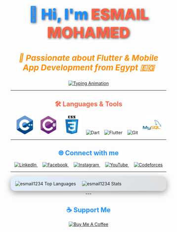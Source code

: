 <div align="center">

<h1 style="color: #1E90FF; font-size: 48px; font-weight: 900; text-shadow: 2px 2px 6px #555;">
  👋 Hi, I'm <span style="color: #FF6347;">ESMAIL MOHAMED</span>
</h1>

<h3 style="color: #FF8C00; font-size: 26px; font-weight: 700; font-style: italic;">
  🚀 Passionate about Flutter & Mobile App Development from Egypt 🇪🇬
</h3>

<a href="https://github.com/esmail-mohamed" target="_blank">
  <img src="https://readme-typing-svg.herokuapp.com/?lines=Visit%20my%20LinkedIn%20Profile;I%20Post%20Insightful%20Content;Follow%20to%20get%20New%20Updates&font=Bold%20Code&center=true&color=30D050&pause=1750&size=21" alt="Typing Animation">
</a>

---

<h2 style="color: #FF6347;">🛠️ Languages & Tools</h2>

<img src="https://raw.githubusercontent.com/devicons/devicon/master/icons/cplusplus/cplusplus-original.svg" width="60" alt="C++">   
<img src="https://raw.githubusercontent.com/devicons/devicon/master/icons/csharp/csharp-original.svg" width="60" alt="C#">   
<img src="https://raw.githubusercontent.com/devicons/devicon/master/icons/css3/css3-original-wordmark.svg" width="60" alt="CSS3">   
<img src="https://www.vectorlogo.zone/logos/dartlang/dartlang-icon.svg" width="60" alt="Dart">   
<img src="https://www.vectorlogo.zone/logos/flutterio/flutterio-icon.svg" width="60" alt="Flutter">   
<img src="https://www.vectorlogo.zone/logos/git-scm/git-scm-icon.svg" width="60" alt="Git">   
<img src="https://raw.githubusercontent.com/devicons/devicon/master/icons/mysql/mysql-original-wordmark.svg" width="60" alt="MySQL">

---

<h2 style="color: #1E90FF;">🌐 Connect with me</h2>

<a href="https://www.linkedin.com/in/esmail-mohamed-a57905282/" target="_blank">
  <img src="https://cdn.jsdelivr.net/gh/devicons/devicon/icons/linkedin/linkedin-original.svg" width="50" alt="LinkedIn">
</a>   
<a href="https://www.facebook.com/esmail.mohamed.888363" target="_blank">
  <img src="https://raw.githubusercontent.com/rahuldkjain/github-profile-readme-generator/master/src/images/icons/Social/facebook.svg" width="50" alt="Facebook">
</a>   
<a href="https://www.instagram.com/esmail_ff123/" target="_blank">
  <img src="https://raw.githubusercontent.com/rahuldkjain/github-profile-readme-generator/master/src/images/icons/Social/instagram.svg" width="50" alt="Instagram">
</a>   
<a href="https://www.youtube.com/@esmailmohamed1233" target="_blank">
  <img src="https://raw.githubusercontent.com/rahuldkjain/github-profile-readme-generator/master/src/images/icons/Social/youtube.svg" width="50" alt="YouTube">
</a>   
<a href="https://codeforces.com/profile/esmail-mohamed" target="_blank">
  <img src="https://raw.githubusercontent.com/rahuldkjain/github-profile-readme-generator/master/src/images/icons/Social/codeforces.svg" width="50" alt="Codeforces">
</a>

---

<div style="display: flex; flex-wrap: wrap; gap: 20px; padding: 15px; background: linear-gradient(135deg, #1E90FF20, #00000020); border-radius: 15px; box-shadow: 0 6px 20px rgba(0, 0, 0, 0.4);">
    <img src="https://github-readme-stats.vercel.app/api/top-langs?username=esmail1234&show_icons=true&locale=en&layout=compact&custom_title=Top%20Languages&theme=transparent&bg_color=00000000&text_color=FFFFFF&border_color=1E90FF&title_color=1E90FF&icon_color=1E90FF&border_radius=20&card_width=400" alt="esmail1234 Top Languages">
    <img src="https://github-readme-stats.vercel.app/api?username=esmail1234&show_icons=true&theme=transparent&bg_color=00000000&text_color=FFFFFF&border_color=1E90FF&title_color=1E90FF&icon_color=1E90FF&border_radius=20&count_private=true&show=reviews,discussions_started,discussions_answered" alt="esmail1234 Stats">
</div>
---

<h2 style="color: #1E90FF;">☕ Support Me</h2>

<a href="https://www.buymeacoffee.com/esmail1234" target="_blank">
  <img src="https://cdn.buymeacoffee.com/buttons/v2/default-yellow.png" height="50" width="210" alt="Buy Me A Coffee">
</a>

</div>
